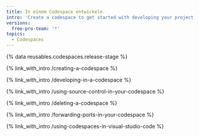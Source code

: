 ```yaml
---
title: In einem Codespace entwickeln
intro: 'Create a codespace to get started with developing your project inside a dedicated cloud environment. You can use forwarded ports to run your application and even use codespaces inside {% data variables.product.prodname_vscode %}'
versions:
  free-pro-team: '*'
topics:
  - Codespaces
---
```


{% data reusables.codespaces.release-stage %}

{% link_with_intro /creating-a-codespace %}

{% link_with_intro /developing-in-a-codespace %}

{% link_with_intro /using-source-control-in-your-codespace %}

{% link_with_intro /deleting-a-codespace %}

{% link_with_intro /forwarding-ports-in-your-codespace %}

{% link_with_intro /using-codespaces-in-visual-studio-code %}
